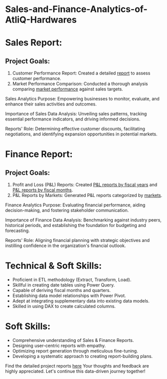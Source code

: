 # Sales-and-Finance-Analytics-of-AtliQ-Hardwares

# Sales Report:
## Project Goals:

1. Customer Performance Report: Created a detailed [report](https://github.com/Anugya10/Sales-and-Finance-Analytics-of-AtliQ-Hardwares/blob/main/Customer%20Net%20Sales%20Performance%20Report.pdf/) to assess customer performance.
2. Market Performance Comparison: Conducted a thorough analysis comparing [market performance](/https://github.com/Anugya10/Sales-and-Finance-Analytics-of-AtliQ-Hardwares/blob/main/Market%20Performance%20vs%20Target%20Report%20of%20AtliQ%20Hardwares.pdf/) against sales targets.

Sales Analytics Purpose: Empowering businesses to monitor, evaluate, and enhance their sales activities and outcomes.

Importance of Sales Data Analysis: Unveiling sales patterns, tracking essential performance indicators, and driving informed decisions.

Reports' Role: Determining effective customer discounts, facilitating negotiations, and identifying expansion opportunities in potential markets.

# Finance Report:
## Project Goals:

1. Profit and Loss (P&L) Reports: Created [P&L reports by fiscal years](/https://github.com/Anugya10/Sales-and-Finance-Analytics-of-AtliQ-Hardwares/blob/main/P%26L%20Statement%20by%20Fiscal%20Years.pdf/) and [P&L reports by fiscal months](/https://github.com/Anugya10/Sales-and-Finance-Analytics-of-AtliQ-Hardwares/blob/main/P%26L%20Statement%20By%20Fiscal%20Months.pdf/).
3. P&L Reports by Markets: Generated P&L reports categorized by [markets](/https://github.com/Anugya10/Sales-and-Finance-Analytics-of-AtliQ-Hardwares/blob/main/P%26L%20Statement%20by%20Markets.pdf/).

Finance Analytics Purpose: Evaluating financial performance, aiding decision-making, and fostering stakeholder communication.

Importance of Finance Data Analysis: Benchmarking against industry peers, historical periods, and establishing the foundation for budgeting and forecasting.

Reports' Role: Aligning financial planning with strategic objectives and instilling confidence in the organization's financial outlook.

# Technical & Soft Skills:
- Proficient in ETL methodology (Extract, Transform, Load).
- Skillful in creating date tables using Power Query.
- Capable of deriving fiscal months and quarters.
- Establishing data model relationships with Power Pivot.
- Adept at integrating supplementary data into existing data models.
- Skilled in using DAX to create calculated columns.

# Soft Skills:
- Comprehensive understanding of Sales & Finance Reports.
- Designing user-centric reports with empathy.
- Optimizing report generation through meticulous fine-tuning.
- Developing a systematic approach to creating report-building plans.

Find the detailed project reports [here](/https://github.com/Anugya10/Sales-and-Finance-Analytics-of-AtliQ-Hardwares/tree/main/)
Your thoughts and feedback are highly appreciated. Let's continue this data-driven journey together!
